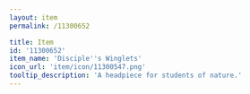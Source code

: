 ```yaml
---
layout: item
permalink: /11300652

title: Item
id: '11300652'
item_name: 'Disciple''s Winglets'
icon_url: 'item/icon/11300547.png'
tooltip_description: 'A headpiece for students of nature.'
---
```


